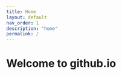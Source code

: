 ```yaml
---
title: Home
layout: default
nav_order: 1
description: "home"
permalink: /
---
```


# Welcome to github.io


